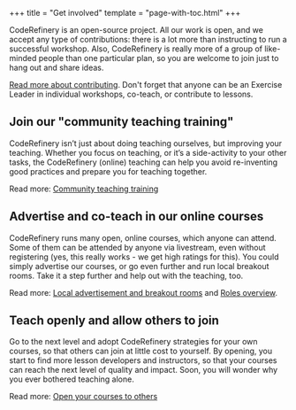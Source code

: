 +++
title = "Get involved"
template = "page-with-toc.html"
+++

CodeRefinery is an open-source project.  All our work is open, and we
accept any type of contributions: there is a lot more than instructing
to run a successful workshop.  Also, CodeRefinery is really more of a
group of like-minded people than one particular plan, so you are
welcome to join just to hang out and share ideas.

[Read more about
contributing](https://coderefinery.github.io/manuals/contributing/).
Don't forget that anyone can be an Exercise Leader in individual
workshops, co-teach, or contribute to lessons.



## Join our "community teaching training"

CodeRefinery isn’t just about doing teaching ourselves, but improving
your teaching. Whether you focus on teaching, or it’s a side-activity
to your other tasks, the CodeRefinery (online) teaching can help you
avoid re-inventing good practices and prepare you for teaching
together.

Read more: [Community teaching training](https://coderefinery.github.io/community-teaching/)

## Advertise and co-teach in our online courses

CodeRefinery runs many open, online courses, which anyone can
attend. Some of them can be attended by anyone via livestream, even
without registering (yes, this really works - we get high ratings for
this). You could simply advertise our courses, or go even further and
run local breakout rooms. Take it a step further and help out with the
teaching, too.

Read more: [Local advertisement and breakout rooms](https://coderefinery.github.io/manuals/local-breakout-rooms/) and [Roles overview](https://coderefinery.github.io/manuals/roles-overview/).

## Teach openly and allow others to join

Go to the next level and adopt CodeRefinery strategies for your own
courses, so that others can join at little cost to yourself. By
opening, you start to find more lesson developers and instructors, so
that your courses can reach the next level of quality and
impact. Soon, you will wonder why you ever bothered teaching alone.

Read more: [Open your courses to others](https://coderefinery.github.io/manuals/open-your-courses/)



